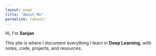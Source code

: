 ```yaml
---
layout: page
title: "About Me"
permalink: /about/
---
```


Hi, I'm **Sanjan** 

This site is where I document everything I learn in **Deep Learning**, with notes, code, projects, and resources.  
